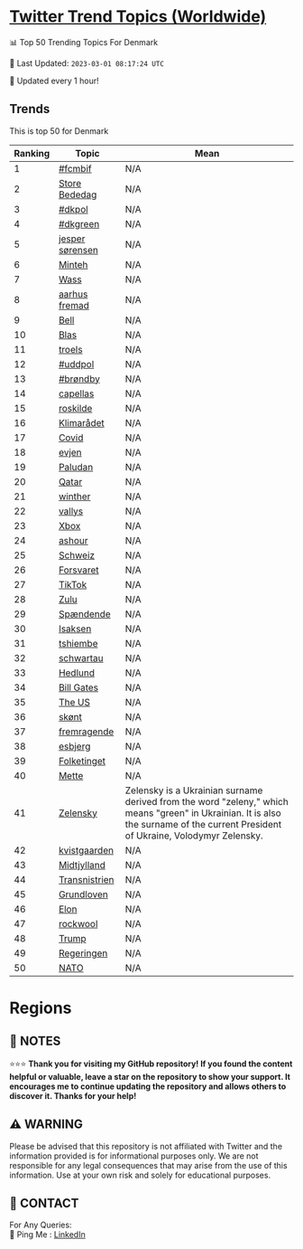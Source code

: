 [Twitter Trend Topics (Worldwide)](https://github.com/ErcinDedeoglu/Twitter-Trend-Topics)
==========


📊 Top 50 Trending Topics For Denmark

📆 Last Updated: `2023-03-01 08:17:24 UTC`

🔧 Updated every 1 hour!


## Trends

This is top 50 for Denmark

| Ranking | Topic | Mean |
| ------- | ------------ | ------------ |
| 1 | [#fcmbif](http://twitter.com/search?q=%23fcmbif) | N/A |
| 2 | [Store Bededag](http://twitter.com/search?q=Store+Bededag) | N/A |
| 3 | [#dkpol](http://twitter.com/search?q=%23dkpol) | N/A |
| 4 | [#dkgreen](http://twitter.com/search?q=%23dkgreen) | N/A |
| 5 | [jesper sørensen](http://twitter.com/search?q=jesper+s%c3%b8rensen) | N/A |
| 6 | [Minteh](http://twitter.com/search?q=Minteh) | N/A |
| 7 | [Wass](http://twitter.com/search?q=Wass) | N/A |
| 8 | [aarhus fremad](http://twitter.com/search?q=aarhus+fremad) | N/A |
| 9 | [Bell](http://twitter.com/search?q=Bell) | N/A |
| 10 | [Blas](http://twitter.com/search?q=Blas) | N/A |
| 11 | [troels](http://twitter.com/search?q=troels) | N/A |
| 12 | [#uddpol](http://twitter.com/search?q=%23uddpol) | N/A |
| 13 | [#brøndby](http://twitter.com/search?q=%23br%c3%b8ndby) | N/A |
| 14 | [capellas](http://twitter.com/search?q=capellas) | N/A |
| 15 | [roskilde](http://twitter.com/search?q=roskilde) | N/A |
| 16 | [Klimarådet](http://twitter.com/search?q=Klimar%c3%a5det) | N/A |
| 17 | [Covid](http://twitter.com/search?q=Covid) | N/A |
| 18 | [evjen](http://twitter.com/search?q=evjen) | N/A |
| 19 | [Paludan](http://twitter.com/search?q=Paludan) | N/A |
| 20 | [Qatar](http://twitter.com/search?q=Qatar) | N/A |
| 21 | [winther](http://twitter.com/search?q=winther) | N/A |
| 22 | [vallys](http://twitter.com/search?q=vallys) | N/A |
| 23 | [Xbox](http://twitter.com/search?q=Xbox) | N/A |
| 24 | [ashour](http://twitter.com/search?q=ashour) | N/A |
| 25 | [Schweiz](http://twitter.com/search?q=Schweiz) | N/A |
| 26 | [Forsvaret](http://twitter.com/search?q=Forsvaret) | N/A |
| 27 | [TikTok](http://twitter.com/search?q=TikTok) | N/A |
| 28 | [Zulu](http://twitter.com/search?q=Zulu) | N/A |
| 29 | [Spændende](http://twitter.com/search?q=Sp%c3%a6ndende) | N/A |
| 30 | [Isaksen](http://twitter.com/search?q=Isaksen) | N/A |
| 31 | [tshiembe](http://twitter.com/search?q=tshiembe) | N/A |
| 32 | [schwartau](http://twitter.com/search?q=schwartau) | N/A |
| 33 | [Hedlund](http://twitter.com/search?q=Hedlund) | N/A |
| 34 | [Bill Gates](http://twitter.com/search?q=Bill+Gates) | N/A |
| 35 | [The US](http://twitter.com/search?q=The+US) | N/A |
| 36 | [skønt](http://twitter.com/search?q=sk%c3%b8nt) | N/A |
| 37 | [fremragende](http://twitter.com/search?q=fremragende) | N/A |
| 38 | [esbjerg](http://twitter.com/search?q=esbjerg) | N/A |
| 39 | [Folketinget](http://twitter.com/search?q=Folketinget) | N/A |
| 40 | [Mette](http://twitter.com/search?q=Mette) | N/A |
| 41 | [Zelensky](http://twitter.com/search?q=Zelensky) | Zelensky is a Ukrainian surname derived from the word "zeleny," which means "green" in Ukrainian. It is also the surname of the current President of Ukraine, Volodymyr Zelensky. |
| 42 | [kvistgaarden](http://twitter.com/search?q=kvistgaarden) | N/A |
| 43 | [Midtjylland](http://twitter.com/search?q=Midtjylland) | N/A |
| 44 | [Transnistrien](http://twitter.com/search?q=Transnistrien) | N/A |
| 45 | [Grundloven](http://twitter.com/search?q=Grundloven) | N/A |
| 46 | [Elon](http://twitter.com/search?q=Elon) | N/A |
| 47 | [rockwool](http://twitter.com/search?q=rockwool) | N/A |
| 48 | [Trump](http://twitter.com/search?q=Trump) | N/A |
| 49 | [Regeringen](http://twitter.com/search?q=Regeringen) | N/A |
| 50 | [NATO](http://twitter.com/search?q=NATO) | N/A |



# Regions




## 📝 NOTES

⭐⭐⭐ **Thank you for visiting my GitHub repository! If you found the content helpful or valuable, leave a star on the repository to show your support. It encourages me to continue updating the repository and allows others to discover it. Thanks for your help!**


## ⚠️ WARNING

Please be advised that this repository is not affiliated with Twitter and the information provided is for informational purposes only. We are not responsible for any legal consequences that may arise from the use of this information. Use at your own risk and solely for educational purposes.


## 📨 CONTACT

 For Any Queries:  
            🏓 Ping Me : [LinkedIn](https://www.linkedin.com/in/ercindedeoglu/)
